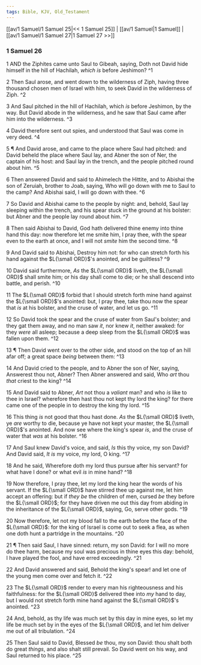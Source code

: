 ```yaml
---
tags: Bible, KJV, Old_Testament
---
```


[[av/1 Samuel/1 Samuel 25|<< 1 Samuel 25]] | [[av/1 Samuel|1 Samuel]] | [[av/1 Samuel/1 Samuel 27|1 Samuel 27 >>]]

### 1 Samuel 26

1 AND the Ziphites came unto Saul to Gibeah, saying, Doth not David hide himself in the hill of Hachilah, _which_ _is_ before Jeshimon? ^1

2 Then Saul arose, and went down to the wilderness of Ziph, having three thousand chosen men of Israel with him, to seek David in the wilderness of Ziph. ^2

3 And Saul pitched in the hill of Hachilah, which _is_ before Jeshimon, by the way. But David abode in the wilderness, and he saw that Saul came after him into the wilderness. ^3

4 David therefore sent out spies, and understood that Saul was come in very deed. ^4

5 ¶ And David arose, and came to the place where Saul had pitched: and David beheld the place where Saul lay, and Abner the son of Ner, the captain of his host: and Saul lay in the trench, and the people pitched round about him. ^5

6 Then answered David and said to Ahimelech the Hittite, and to Abishai the son of Zeruiah, brother to Joab, saying, Who will go down with me to Saul to the camp? And Abishai said, I will go down with thee. ^6

7 So David and Abishai came to the people by night: and, behold, Saul lay sleeping within the trench, and his spear stuck in the ground at his bolster: but Abner and the people lay round about him. ^7

8 Then said Abishai to David, God hath delivered thine enemy into thine hand this day: now therefore let me smite him, I pray thee, with the spear even to the earth at once, and I will not _smite_ him the second time. ^8

9 And David said to Abishai, Destroy him not: for who can stretch forth his hand against the $L{\small ORD}$'s anointed, and be guiltless? ^9

10 David said furthermore, _As_ the $L{\small ORD}$ liveth, the $L{\small ORD}$ shall smite him; or his day shall come to die; or he shall descend into battle, and perish. ^10

11 The $L{\small ORD}$ forbid that I should stretch forth mine hand against the $L{\small ORD}$'s anointed: but, I pray thee, take thou now the spear that _is_ at his bolster, and the cruse of water, and let us go. ^11

12 So David took the spear and the cruse of water from Saul's bolster; and they gat them away, and no man saw _it_, nor knew _it_, neither awaked: for they _were_ all asleep; because a deep sleep from the $L{\small ORD}$ was fallen upon them. ^12

13 ¶ Then David went over to the other side, and stood on the top of an hill afar off; a great space _being_ between them: ^13

14 And David cried to the people, and to Abner the son of Ner, saying, Answerest thou not, Abner? Then Abner answered and said, Who _art_ thou _that_ criest to the king? ^14

15 And David said to Abner, _Art_ not thou a _valiant_ man? and who _is_ like to thee in Israel? wherefore then hast thou not kept thy lord the king? for there came one of the people in to destroy the king thy lord. ^15

16 This thing _is_ not good that thou hast done. _As_ the $L{\small ORD}$ liveth, ye _are_ worthy to die, because ye have not kept your master, the $L{\small ORD}$'s anointed. And now see where the king's spear _is_, and the cruse of water that _was_ at his bolster. ^16

17 And Saul knew David's voice, and said, _Is_ this thy voice, my son David? And David said, _It_ _is_ my voice, my lord, O king. ^17

18 And he said, Wherefore doth my lord thus pursue after his servant? for what have I done? or what evil _is_ in mine hand? ^18

19 Now therefore, I pray thee, let my lord the king hear the words of his servant. If the $L{\small ORD}$ have stirred thee up against me, let him accept an offering: but if _they_ _be_ the children of men, cursed _be_ they before the $L{\small ORD}$; for they have driven me out this day from abiding in the inheritance of the $L{\small ORD}$, saying, Go, serve other gods. ^19

20 Now therefore, let not my blood fall to the earth before the face of the $L{\small ORD}$: for the king of Israel is come out to seek a flea, as when one doth hunt a partridge in the mountains. ^20

21 ¶ Then said Saul, I have sinned: return, my son David: for I will no more do thee harm, because my soul was precious in thine eyes this day: behold, I have played the fool, and have erred exceedingly. ^21

22 And David answered and said, Behold the king's spear! and let one of the young men come over and fetch it. ^22

23 The $L{\small ORD}$ render to every man his righteousness and his faithfulness: for the $L{\small ORD}$ delivered thee into _my_ hand to day, but I would not stretch forth mine hand against the $L{\small ORD}$'s anointed. ^23

24 And, behold, as thy life was much set by this day in mine eyes, so let my life be much set by in the eyes of the $L{\small ORD}$, and let him deliver me out of all tribulation. ^24

25 Then Saul said to David, Blessed _be_ thou, my son David: thou shalt both do great _things_, and also shalt still prevail. So David went on his way, and Saul returned to his place. ^25
